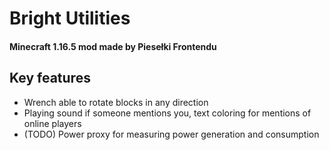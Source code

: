 # Bright Utilities

#### Minecraft 1.16.5 mod made by Piesełki Frontendu

## Key features

- Wrench able to rotate blocks in any direction
- Playing sound if someone mentions you, text coloring for mentions of online players
- (TODO) Power proxy for measuring power generation and consumption
